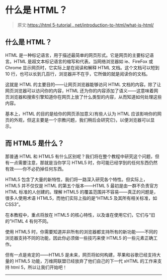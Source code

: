 # 什么是 HTML？

> 原文:[https://html 5-tutorial . net/introduction-to-html/what-is-html/](https://html5-tutorial.net/introduction-to-html/what-is-html/)

## 什么是 HTML？

HTML 是一种标记语言，用于描述最简单的网页形式。它是网页的主要标记语言。HTML 是超文本标记语言的缩写和代表。当网络浏览器如 ie、FireFox 或 Chrome 显示网页时，它实际上是在阅读和解释 HTML 文档。这个文档可以短到 10 行，也可以长到几百行，浏览器并不在乎，它所做的就是阅读你的文档。

这就是 HTML 的主要目的——让网页浏览器能够访问 HTML 文档的内容。除了让网页浏览器可以访问你的内容，HTML 还为你的内容添加了语义——这意味着网页浏览器和搜索引擎知道你在网页上放了什么类型的内容，从而知道如何处理这些内容。

基本上，HTML 的目的是给你的网页添加意义(有些人认为 HTML 应该影响你的网页的外观，但这主要是一个宗教问题，我们稍后会研究它)，以便浏览器可以显示。

## 而 HTML5 是什么？

那普通 HTML 和 HTML5 有什么区别呢？我们将在整个教程中研究这个问题，但有一点需要注意，那就是当你学习 HTML5 时，你可能已经学到的任何东西仍然有效——你不必扔掉任何东西。

<input type="hidden" name="IL_IN_ARTICLE">

HTML5 包含了大量的新特性，我们将一路深入研究各个特性。但实际上，HTML5 并不仅仅是 HTML 的第五个版本——HTML 5 最初是由一群不负责官方 HTML 标准的人创建的。理解 HTML5 的覆盖范围并不容易——真正的问题是，很多人使用术语 HTML5，而他们实际上指的是“HTML5 及其所有相关标准，如 CSS3”。

在本教程中，重点将放在 HTML5 的核心特性，以及谁在使用它们，它们与“旧的”HTML 4 有何不同。

使用 HTML5 时，你需要知道并非所有的浏览器都支持所有的新功能——不同的浏览器支持不同的功能，因此你必须做一些技巧来使 HTML5 的一些元素正确工作。

但有一点是肯定的——HTML5 是未来，网页将如何构建，苹果和谷歌已经支持大量的 HTML5 功能，万维网联盟已经放弃了他们自己的下一代 xHTML 的工作来支持 html 5，所以让我们开始吧！

* * *